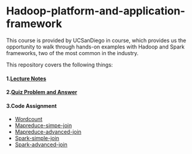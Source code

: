 # Hadoop-platform-and-application-framework

This course is provided by UCSanDiego in course, which provides us the opportunity to walk through hands-on examples with Hadoop and Spark frameworks, two of the most common in the industry.

This repository covers the following things:

#### 1.[Lecture Notes](https://github.com/YuhuiNi/hadoop-platform-and-application-framework/tree/master/Slices)

#### 2.[Quiz Problem and Answer](https://github.com/YuhuiNi/hadoop-platform-and-application-framework/tree/master/Quiz)

#### 3.Code Assignment
- [Wordcount](https://github.com/YuhuiNi/hadoop-platform-and-application-framework/tree/master/Coding%20assignment/Mapreduce/wordcount-assignment)
- [Mapreduce-simpe-join](https://github.com/YuhuiNi/hadoop-platform-and-application-framework/tree/master/Coding%20assignment/Mapreduce/joining-data-assignment/simple-join)
- [Mapreduce-advanced-join](https://github.com/YuhuiNi/hadoop-platform-and-application-framework/tree/master/Coding%20assignment/Mapreduce/joining-data-assignment/advanced-join)
- [Spark-simple-join](https://github.com/YuhuiNi/hadoop-platform-and-application-framework/tree/master/Coding%20assignment/Spark/simple-join-assignment)
- [Spark-advanced-join](https://github.com/YuhuiNi/hadoop-platform-and-application-framework/tree/master/Coding%20assignment/Spark/advanced-join-assignment)



